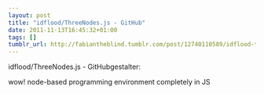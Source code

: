 ```yaml
---
layout: post
title: "idflood/ThreeNodes.js - GitHub"
date: 2011-11-13T16:45:32+01:00
tags: []
tumblr_url: http://fabiantheblind.tumblr.com/post/12740110589/idflood-threenodes-js-github
---
```

idflood/ThreeNodes.js - GitHubgestalter:

wow! node-based programming environment completely in JS
